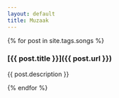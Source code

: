 ```yaml
---
layout: default
title: Muzaak
---
```


{% for post in site.tags.songs %}

### [{{ post.title }}]({{ post.url }})
{{ post.description }}

{% endfor %}

